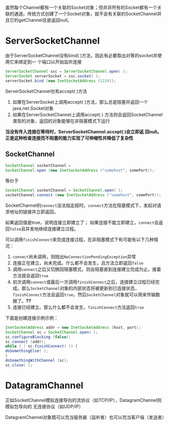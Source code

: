 虽然每个Channel都有一个关联的Socket对象；但并非所有的Socket都有一个关联的通道。传统方式创建了一个Socket对象，就不会有关联的SocketChannel并且它的getChannel总是返回null。


# ServerSocketChannel

由于ServerSocketChannel没有bind( )方法，因此有必要取出对等的socket并使用它来绑定到一
个端口以开始监听连接
```java
ServerSocketChannel ssc = ServerSocketChannel.open( );
ServerSocket serverSocket = ssc.socket( );
serverSocket.bind (new InetSocketAddress (1234));
```

ServerSocketChannel也有accept( )方法
1. 如果在ServerSocket上调用accept( )方法，那么总是阻塞并返回一个java.net.Socket对象
2. 如果在ServerSocketChannel上调用accept( )
方法则会返回SocketChannel类型的对象，返回的对象能够在非阻塞模式下运行

**当没有传入连接在等待时，ServerSocketChannel.accept( )会立即返
回null。正是这种检查连接而不阻塞的能力实现了可伸缩性并降低了复杂性**

## SocketChannel
```java
SocketChannel socketChannel =
SocketChannel.open (new InetSocketAddress ("somehost", somePort));
```
等价于
```java
SocketChannel socketChannel = SocketChannel.open( );
socketChannel.connect (new InetSocketAddress ("somehost", somePort));
```

SocketChannel的`connect`没法指定超时。`connect`方法在阻塞模式下，发起对请求地址的链接并立即返回。

如果返回值是true，说明连接立即建立了；
如果连接不能立即建立，`connect`会返回`false`且并发地继续连接建立过程。

可以调用`finishConnect`来完成连接过程，在非阻塞模式下有可能有以下几种情况：
1. `connect`尚未调用，则抛出`NoConnectionPendingException`异常
2. 连接正在建立，尚未完成。什么都不会发生，且方法立即返回`false`
3. 调用`connect`之后又切换回阻塞模式，则会阻塞直到连接建立完成为止。接着方法就会返回`true`
4. 初次调用`connect`或最后一次调用`finishConnect`之后，连接建立过程已经完成。那么`SocketChannel`对象的内部状态将被更新到已连接状态，`finishConnect`方法会返回`true`，然后`SocketChannel`对象就可以用来传输数据了。**??**
5. 连接已经建立。那么什么都不会发生，`finishConnect`方法返回`true`

下面是创建连接示例示例：
```java
InetSocketAddress addr = new InetSocketAddress (host, port);
SocketChannel sc = SocketChannel.open( );
sc.configureBlocking (false);
sc.connect (addr);
while ( ! sc.finishConnect( )) {
doSomethingElse( );
}
doSomethingWithChannel (sc);
sc.close( );
```
# DatagramChannel
正如SocketChannel模拟连接导向的流协议（如TCP/IP），DatagramChannel则模拟包导向的
无连接协议（如UDP/IP）

DatagramChannel对象既可以充当服务器（监听者）也可以充当客户端（发送者）